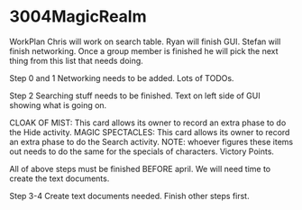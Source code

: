 # 3004MagicRealm
WorkPlan
Chris will work on search table.
Ryan will finish GUI.
Stefan will finish networking.
Once a group member is finished he will pick the next thing from this list that needs doing.

Step 0 and 1
Networking needs to be added. Lots of TODOs.

Step 2
Searching stuff needs to be finished.
Text on left side of GUI showing what is going on.

CLOAK OF MIST:  This card allows its owner to record an extra phase to do the Hide activity.
MAGIC SPECTACLES:  This card allows its owner to record an extra phase to do the Search activity.
NOTE: whoever figures these items out needs to do the same for the specials of characters.
Victory Points.

All of above steps must be finished BEFORE april. We will need time to create the text documents.

Step 3-4
Create text documents needed.
Finish other steps first.

